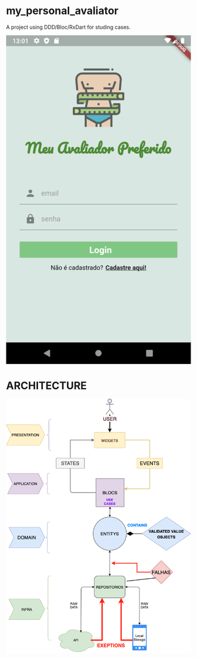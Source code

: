 # my_personal_avaliator

A project using DDD/Bloc/RxDart for studing cases.

![Login Page](https://github.com/eddycn3/mobile-meu-avaliador-preferido/blob/master/app_images/login.png)

# ARCHITECTURE
![Login Page](https://github.com/eddycn3/mobile-meu-avaliador-preferido/blob/master/app_images/app_architecture.png)
